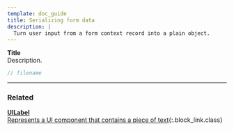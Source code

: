 ```yaml
---
template: doc_guide
title: Serializing form data
description: |
  Turn user input from a form context record into a plain object.
---
```


<section>

**Title**<br>
Description.

</section>

```typescript
// filename
```

---

<footer>

### Related

[**UILabel**<br>Represents a UI component that contains a piece of text](/docs/ref/UILabel){:.block_link.class}

</footer>
